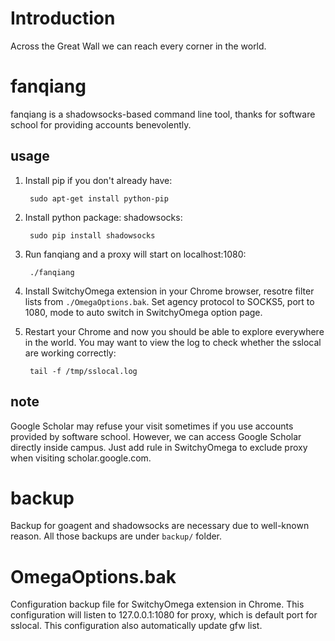 ﻿# Introduction
Across the Great Wall we can reach every corner in the world.

# fanqiang
fanqiang is a shadowsocks-based command line tool, thanks for software school for providing accounts benevolently. 

## usage
1. Install pip if you don't already have:

        sudo apt-get install python-pip

2. Install python package: shadowsocks:

        sudo pip install shadowsocks


3. Run fanqiang and a proxy will start on localhost:1080:

        ./fanqiang

4. Install SwitchyOmega extension in your Chrome browser, resotre filter lists from ```./OmegaOptions.bak```. Set agency protocol to SOCKS5, port to 1080, mode to auto switch in SwitchyOmega option page.

4. Restart your Chrome and now you should be able to explore everywhere in the world. You may want to view the log to check whether the sslocal are working correctly:

   
        tail -f /tmp/sslocal.log
   

## note
Google Scholar may refuse your visit sometimes if you use accounts provided by software school. However, we can access Google Scholar directly inside campus. Just add rule in SwitchyOmega to exclude proxy when visiting scholar.google.com.


# backup
Backup for goagent and shadowsocks are necessary due to well-known reason. All those backups are under ```backup/``` folder.

# OmegaOptions.bak
Configuration backup file for SwitchyOmega extension in Chrome. This configuration will listen to 127.0.0.1:1080 for proxy, which is default port for sslocal. This configuration also automatically update gfw list.

